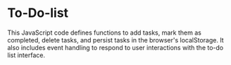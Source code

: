 # To-Do-list


This JavaScript code defines functions to add tasks, mark them as completed, delete tasks, and persist tasks in the browser's localStorage. 
It also includes event handling to respond to user interactions with the to-do list interface.
